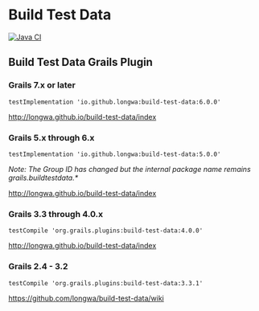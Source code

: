 Build Test Data
===
[![Java CI](https://github.com/longwa/build-test-data/actions/workflows/gradle.yml/badge.svg?event=push)](https://github.com/longwa/build-test-data/actions/workflows/gradle.yml)

## Build Test Data Grails Plugin
### Grails 7.x or later
`testImplementation 'io.github.longwa:build-test-data:6.0.0'`

http://longwa.github.io/build-test-data/index

### Grails 5.x through 6.x
`testImplementation 'io.github.longwa:build-test-data:5.0.0'`

_Note: The Group ID has changed but the internal package name remains grails.buildtestdata.*_

http://longwa.github.io/build-test-data/index

### Grails 3.3 through 4.0.x

`testCompile 'org.grails.plugins:build-test-data:4.0.0'`

http://longwa.github.io/build-test-data/index

### Grails 2.4 - 3.2

`testCompile 'org.grails.plugins:build-test-data:3.3.1'`

https://github.com/longwa/build-test-data/wiki
